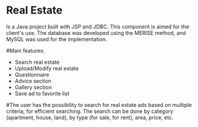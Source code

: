 # Real Estate

Is a Java project built with JSP and JDBC. This component is aimed for the client's use. The database was developed using the MERISE method, and MySQL was used for the implementation.

#Main features:
* Search real estate
* Upload/Modify real estate
* Questionnaire
* Advice section
* Gallery section
* Save ad to favorite list

#The user has the possibility to search for real estate ads based on multiple criteria, for efficient searching. The search can be done by category (apartment, house, land), by type (for sale, for rent), area, price, etc.
